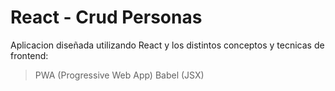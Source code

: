 # React - Crud Personas
Aplicacion diseñada utilizando React y los distintos conceptos y tecnicas de frontend:
> PWA (Progressive Web App)
> Babel (JSX)